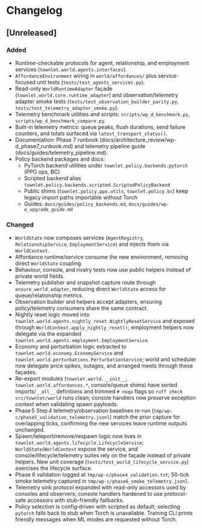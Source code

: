 # Changelog

## [Unreleased]
### Added
- Runtime-checkable protocols for agent, relationship, and employment services (`townlet.world.agents.interfaces`).
- `AffordanceEnvironment` wiring in `world/affordances/` plus service-focused unit tests (`tests/test_agents_services.py`).
- Read-only `WorldRuntimeAdapter` façade (`townlet.world.core.runtime_adapter`) and observation/telemetry adapter smoke tests (`tests/test_observation_builder_parity.py`, `tests/test_telemetry_adapter_smoke.py`).
- Telemetry benchmark utilities and scripts: `scripts/wp_d_benchmark.py`, `scripts/wp_d_benchmark_compare.py`.
- Built-in telemetry metrics: queue peaks, flush durations, send failure counters, and totals surfaced via `latest_transport_status()`.
- Documentation: Phase 7 runbook (docs/architecture_review/wp-d_phase7_runbook.md) and telemetry pipeline guide (docs/guides/telemetry_pipeline.md).
 - Policy backend packages and docs:
   - PyTorch backend utilities under `townlet.policy.backends.pytorch` (PPO ops, BC)
   - Scripted backend alias `townlet.policy.backends.scripted.ScriptedPolicyBackend`
   - Public shims (`townlet.policy.ppo.utils`, `townlet.policy.bc`) keep legacy import paths importable without Torch
   - Guides: `docs/guides/policy_backends.md`, `docs/guides/wp-e_upgrade_guide.md`

### Changed
- `WorldState` now composes services (`AgentRegistry`, `RelationshipService`, `EmploymentService`) and injects them via `WorldContext`.
- Affordance runtime/service consume the new environment, removing direct `WorldState` coupling.
- Behaviour, console, and rivalry tests now use public helpers instead of private world fields.
- Telemetry publisher and snapshot capture route through `ensure_world_adapter`, reducing direct `WorldState` access for queue/relationship metrics.
- Observation builder and helpers accept adapters, ensuring policy/telemetry consumers share the same contract.
- Nightly reset logic moved into `townlet.world.agents.nightly_reset.NightlyResetService` and exposed through `WorldContext.apply_nightly_reset()`; employment helpers now delegate via the expanded `townlet.world.agents.employment.EmploymentService`.
- Economy and perturbation logic extracted to `townlet.world.economy.EconomyService` and `townlet.world.perturbations.PerturbationService`; world and scheduler now delegate price spikes, outages, and arranged meets through these façades.
- Re-export modules (`townlet.world.__init__`, `townlet.world.affordances.*`, console/queue shims) have sorted imports/`__all__` definitions and trimmed `# noqa` flags so `ruff check src/townlet/world` runs clean; console handlers now preserve exception context when validating spawn payloads.
- Phase 5 Step 4 telemetry/observation baselines re-run (`tmp/wp-c/phase5_validation_telemetry.jsonl`) match the prior capture for overlapping ticks, confirming the new services leave runtime outputs unchanged.
- Spawn/teleport/remove/respawn logic now lives in `townlet.world.agents.lifecycle.LifecycleService`; `WorldState`/`WorldContext` expose the service, and console/lifecycle/telemetry suites rely on the façade instead of private helpers. New unit coverage (`tests/test_world_lifecycle_service.py`) exercises the lifecycle surface.
- Phase 6 validation logged at `tmp/wp-c/phase4_validation.txt`; 50-tick smoke telemetry captured in `tmp/wp-c/phase6_smoke_telemetry.jsonl`.
- Telemetry sink protocol expanded with read-only accessors used by consoles and observers; console handlers hardened to use protocol-safe accessors with stub-friendly fallbacks.
 - Policy selection is config‑driven with scripted as default; selecting `pytorch` falls back to stub when Torch is unavailable. Training CLI prints friendly messages when ML modes are requested without Torch.
